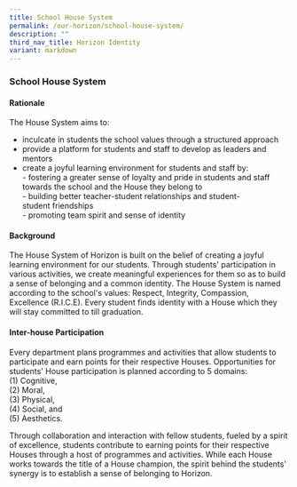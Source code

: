 ```yaml
---
title: School House System
permalink: /our-horizon/school-house-system/
description: ""
third_nav_title: Horizon Identity
variant: markdown
---
```

### **School House System**
#### **Rationale**
The House System aims to:

*   inculcate in students the school values through a structured approach
*   provide a platform for students&nbsp;and staff to develop as leaders and mentors
*   create a joyful learning environment for students&nbsp;and staff by:    
\-   fostering a greater sense of loyalty and pride in students&nbsp;and staff towards the school and the House they belong to<br>
\-   building better teacher-student&nbsp;relationships and student-student&nbsp;friendships<br>
\-   promoting team spirit and sense of identity

#### **Background**
The House System of Horizon is built on the belief of creating a joyful learning environment for our students. Through students' participation in various activities, we create meaningful experiences for them so as to build a sense of belonging and a common identity. The House System is named according to the school's values: Respect, Integrity, Compassion, Excellence (R.I.C.E). Every student finds identity with a House which they will stay committed to till graduation.

#### **Inter-house Participation**
Every department plans programmes and activities that allow students to participate and earn points for their respective Houses. Opportunities for students' House participation is planned according to 5 domains:&nbsp;<br>
(1) Cognitive,&nbsp;<br>
(2) Moral,&nbsp;<br>
(3) Physical,&nbsp;<br>
(4) Social, and&nbsp;<br>
(5) Aesthetics.

Through collaboration and interaction with fellow students, fueled by a spirit of excellence, students contribute to earning points for their respective Houses through a host of programmes and activities. While each House works towards the title of a House champion, the spirit behind the students' synergy is to establish a sense of belonging to Horizon.